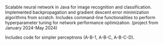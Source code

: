 Scalable neural network in Java for image recognition and classification.
Implemented backpropagation and gradient descent error minimization algorithms from scratch.
Includes command-line functionalities to perform hyperparameter tuning for network performance optimization. (project from January 2024-May 2024)

Includes code for simpler perceptrons (A-B-1, A-B-C, A-B-C-D).
